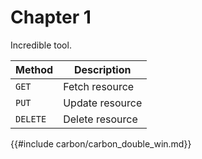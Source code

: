 # Chapter 1

Incredible tool.

| Method      | Description                          |
| ----------- | ------------------------------------ |
| `GET`       |  Fetch resource  |
| `PUT`       |  Update resource |
| `DELETE`    |   Delete resource |


{{#include carbon/carbon_double_win.md}}